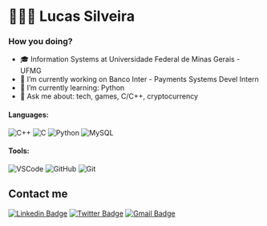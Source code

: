 # 👨🏻‍💻 Lucas Silveira

### How you doing?

- :mortar_board: Information Systems at Universidade Federal de Minas Gerais - UFMG
- 🔭 I’m currently working on Banco Inter - Payments Systems Devel Intern
- 🌱 I’m currently learning: Python
- 💬 Ask me about: tech, games, C/C++, cryptocurrency

#### Languages:
![C++](https://img.shields.io/badge/C%2B%2B-00599C?style=for-the-badge&logo=c%2B%2B&logoColor=white)
![C](https://img.shields.io/badge/C-00599C?style=for-the-badge&logo=c&logoColor=white)
![Python](https://img.shields.io/badge/Python-14354C?style=for-the-badge&logo=python&logoColor=white)
![MySQL](https://img.shields.io/badge/MySQL-00000F?style=for-the-badge&logo=mysql&logoColor=white)

#### Tools:
![VSCode](https://img.shields.io/badge/-VSCode-0078d7?style=for-the-badge&logoColor=white&logo=Visual-Studio-Code)
![GitHub](https://img.shields.io/badge/GitHub-100000?style=for-the-badge&logo=github&logoColor=white)
![Git](https://img.shields.io/badge/Git-E34F26?style=for-the-badge&logo=git&logoColor=white)

## Contact me
[![Linkedin Badge](https://img.shields.io/badge/LinkedIn-0077B5?style=for-the-badge&logo=linkedin&logoColor=white)](https://www.linkedin.com/in/lucassilveira3)
[![Twitter Badge](https://img.shields.io/badge/Twitter-1DA1F2?style=for-the-badge&logo=twitter&logoColor=white&link=https://twitter.com/lucassilveira3)](https://twitter.com/lucassilveira3)
[![Gmail Badge](https://img.shields.io/badge/Gmail-D14836?style=for-the-badge&logo=gmail&logoColor=white&link=mailto:lucas.asmcosta@gmail.com)](mailto:lucas.asmcosta@gmail.com)

<!--
**lucassilveira3/lucassilveira3** is a ✨ _special_ ✨ repository because its `README.md` (this file) appears on your GitHub profile.

- 🔭 I’m currently working on ...
- 🌱 I’m currently learning ...
- 👯 I’m looking to collaborate on ...
- 🤔 I’m looking for help with ...
- 💬 Ask me about ...
- 😄 Pronouns: ...
- ⚡ Fun fact: ...

[![Github Badge](https://img.shields.io/badge/-Github-000?style=flat-square&logo=Github&logoColor=white&link=https://github.com/lucassilveira3)](https://github.com/lucassilveira3)
